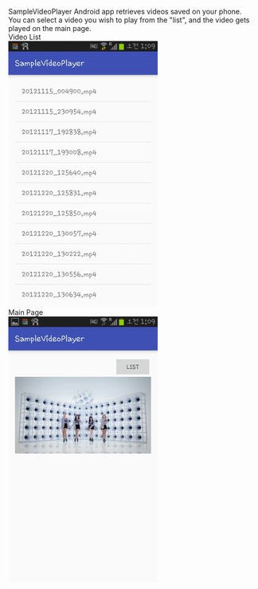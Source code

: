 SampleVideoPlayer Android app retrieves videos saved on your phone.<br>You can select a video you wish to play from the "list", and the video gets played on the main page.
<br>Video List<br>
<img src="https://raw.githubusercontent.com/yayshine/SampleVideoPlayer/master/video_list.jpg" alt="Video List" width="300px"/>
<br>Main Page<br>
<img src="https://raw.githubusercontent.com/yayshine/SampleVideoPlayer/master/main_page.jpg" alt="Video List" width="300px"/>
